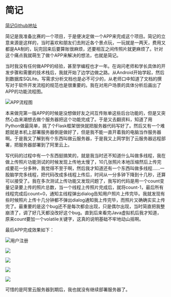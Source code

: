 # 简记

[简记Github地址](https://github.com/Hugo-Gao/SimpleCount)

简记是我准备比赛的一个项目，于是便决定做一个APP来完成这个项目。简记的立意来源是这样的，当时喜欢和朋友们去附近各个景点玩，一玩就是一两天，费用又都是AA制的，玩完回来后要算账很麻烦，还要相互之间传照片就更麻烦了。针对这个痛点我就萌生了做个APP来解决的想法，也就是简记。

当时我没有任何做APP的经验，甚至学编程也才一年。在询问老师和学长具体的开发步骤和需要的技术栈后，我就开始了边学边做之路。从Android开始学起，然后到数据库SQLite。写需求分析文档也是必不可少的，从老师口中知道了文档的撰写对于软件开发流程的规范也是很重要的。我在对用户场景的具体分析后画出了APP的功能流程图。

![APP流程图](https://i.loli.net/2018/02/25/5a921dfd8f834.png)

本来做完第一版APP的时候是没想做好友之间互传账单这些后台功能的，但是又突然心血来潮想去做个服务器把这个功能完成了。于是又去翻资料，知道了用Python做最简单，挑了个Flask框架很快就把服务器代码写好了。然后又有一个难题就是本机上部署服务器倒是做好了，但是我不能一直开着我的电脑当作服务器啊。于是我又了解到有个东西叫做云服务器，于是我又上网学到了云服务器远程部署，把服务器部署到了阿里云上。

写代码的过程中有一个东西挺搞笑的，就是我当时还不知道什么叫做多线程，我在做上传照片功能测试的时候发现上传地太慢了，10几张照片本地压缩然后上传完成要花一分多种，我觉得不至于啊，然后我才知道还有一个东西叫做多线程......一股脑学完多线程，把代码改成多线程上传后，时间从一分多钟下降到十几秒，还算可以接受了。我在多次测试上传功能又发现问题了，我写的代码是用一个count变量记录要上传的照片总数，当一个线程上传照片完成后，就将count-1，最后所有线程完成后count=0，通知主线程弹出dialog告知用户照片上传完毕。我就发现有些时候照片上传十几分钟都不弹出dialog通知我上传完毕，而照片又确确实实上传完了。最重要的是这个bug还不是每次都会出现，只是偶尔出现，当时简直把我整崩溃了，调了好几天都没改好这个bug。直到后来看完Java虚拟机后我才知道，原来count要加一个volatile关键字，这真的说明基础不牢地动山摇啊。

最后APP完成效果如下：

![用户注册](https://i.loli.net/2018/02/25/5a92234e25a69.png)

![](https://i.loli.net/2018/02/25/5a922723cc3f6.png)

![](https://i.loli.net/2018/02/25/5a922746230f4.png)

![](https://i.loli.net/2018/02/25/5a92275a85f65.png)

![](https://i.loli.net/2018/02/25/5a9227683daf7.png)

可惜的是阿里云服务器到期后，我也就没有继续部署服务器了。
